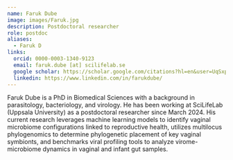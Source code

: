 ```yaml
---
name: Faruk Dube
image: images/Faruk.jpg
description: Postdoctoral researcher
role: postdoc
aliases:
  - Faruk D
links:
  orcid: 0000-0003-1340-9123
  email: faruk.dube [at] scilifelab.se
  google scholar: https://scholar.google.com/citations?hl=en&user=UqSxplMAAAAJ&view_op=list_works&sortby=pubdate
  linkedin: https://www.linkedin.com/in/farukdube/
---
```

Faruk Dube is a PhD in Biomedical Sciences with a background in parasitology, bacteriology, and virology. He has been working at SciLifeLab (Uppsala University) as a postdoctoral researcher since March 2024. His current research leverages machine learning models to identify vaginal microbiome configurations linked to reproductive health, utilizes multilocus phylogenomics to determine phylogenetic placement of key vaginal symbionts, and benchmarks viral profiling tools to analyze virome-microbiome dynamics in vaginal and infant gut samples.